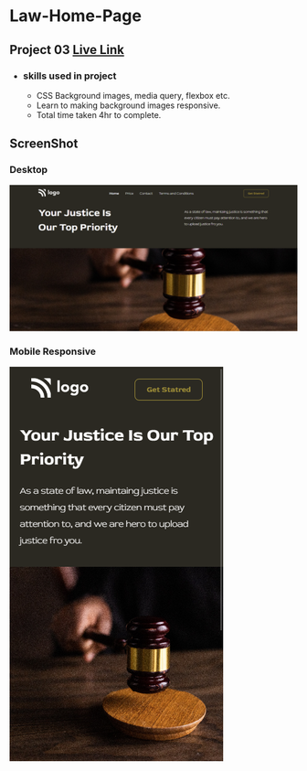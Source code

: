 # Law-Home-Page

## Project 03 [Live Link](https://law-home-pages-03.netlify.app/)

- ### skills used in project
  - CSS Background images, media query, flexbox etc.
  - Learn to making background images responsive.
  - Total time taken 4hr to complete.
## ScreenShot 
### Desktop
![assignment 03](Law-Home-Page-desktop.png)

### Mobile Responsive
![assignment 03](Law-Home-Page-mobile.png)
